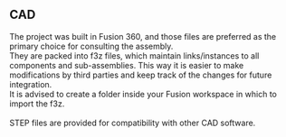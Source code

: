 ## CAD

The project was built in Fusion 360, and those files are preferred as the primary choice for consulting the assembly.  
They are packed into f3z files, which maintain links/instances to all components and sub-assemblies. This way it is easier to make modifications by third parties and keep track of the changes for future integration.  
It is advised to create a folder inside your Fusion workspace in which to import the f3z.  
<br>
STEP files are provided for compatibility with other CAD software. 

<br>

